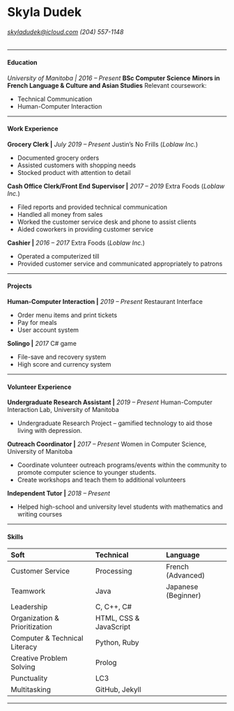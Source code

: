 Skyla Dudek
==============================
###### skyladudek@icloud.com (204) 557-1148
-----------------------------------------------------------------

#### Education
*University of Manitoba | 2016 – Present*
**BSc Computer Science**
**Minors in French Language & Culture and Asian Studies**
Relevant coursework:
* Technical Communication
* Human-Computer Interaction
------------------------------------------------------------------
#### Work Experience
**Grocery Clerk |** *July 2019 – Present*
Justin’s No Frills (*Loblaw Inc.*)
* Documented grocery orders
* Assisted customers with shopping needs
* Stocked product with attention to detail

**Cash Office Clerk/Front End Supervisor |** *2017 – 2019*
Extra Foods (*Loblaw Inc.*)
* Filed reports and provided technical communication
* Handled all money from sales
* Worked the customer service desk and phone to assist clients
* Aided coworkers in providing customer service

**Cashier |** *2016 – 2017*
Extra Foods (*Loblaw Inc.*)
* Operated a computerized till
* Provided customer service and communicated appropriately to patrons
-------------------------------------------------------------------
#### Projects
**Human-Computer Interaction |** *2019 – Present*
Restaurant Interface
* Order menu items and print tickets
* Pay for meals
* User account system

**Solingo |** *2017*
C# game
* File-save and recovery system
* High score and currency system
--------------------------------------------------------------------

#### Volunteer Experience
**Undergraduate Research Assistant |** *2019 – Present*
Human-Computer Interaction Lab, University of Manitoba
* Undergraduate Research Project – gamified technology to aid those living with depression.

**Outreach Coordinator |** *2017 – Present*
Women in Computer Science, University of Manitoba
* Coordinate volunteer outreach programs/events within the community to promote computer science to younger students.
* Create workshops and teach them to additional volunteers

**Independent Tutor |** *2018 – Present*
* Helped high-school and university level students with mathematics and writing courses
-------------------------------------------------------------------------
#### Skills
| Soft                          | Technical      | Language           |
| :---                          |     :---       |          :---      |
| Customer Service              | Processing     | French (Advanced)  |
| Teamwork                      | Java           | Japanese (Beginner) |
| Leadership                    | C, C++, C#
| Organization & Prioritization | HTML, CSS & JavaScript
| Computer & Technical Literacy | Python, Ruby
| Creative Problem Solving      | Prolog
| Punctuality                   | LC3
| Multitasking                  | GitHub, Jekyll

--------------------------------------------------------------------------
